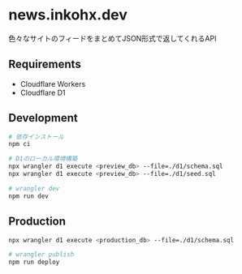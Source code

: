 # news.inkohx.dev

色々なサイトのフィードをまとめてJSON形式で返してくれるAPI

## Requirements

- Cloudflare Workers
- Cloudflare D1

## Development

```sh
# 依存インストール
npm ci

# D1のローカル環境構築
npx wrangler d1 execute <preview_db> --file=./d1/schema.sql
npx wrangler d1 execute <preview_db> --file=./d1/seed.sql

# wrangler dev
npm run dev
```

## Production

```sh
npx wrangler d1 execute <production_db> --file=./d1/schema.sql

# wrangler publish
npm run deploy
```
